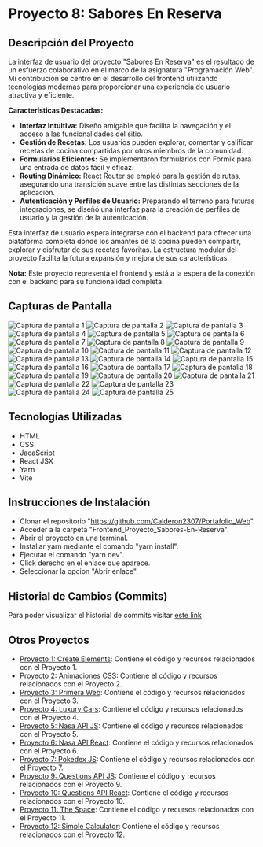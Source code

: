 # Proyecto 8: Sabores En Reserva

## Descripción del Proyecto

La interfaz de usuario del proyecto "Sabores En Reserva" es el resultado de un esfuerzo colaborativo en el marco de la asignatura "Programación Web". Mi contribución se centró en el desarrollo del frontend utilizando tecnologías modernas para proporcionar una experiencia de usuario atractiva y eficiente.

**Características Destacadas:**

- **Interfaz Intuitiva:** Diseño amigable que facilita la navegación y el acceso a las funcionalidades del sitio.
- **Gestión de Recetas:** Los usuarios pueden explorar, comentar y calificar recetas de cocina compartidas por otros miembros de la comunidad.
- **Formularios Eficientes:** Se implementaron formularios con Formik para una entrada de datos fácil y eficaz.
- **Routing Dinámico:** React Router se empleó para la gestión de rutas, asegurando una transición suave entre las distintas secciones de la aplicación.
- **Autenticación y Perfiles de Usuario:** Preparando el terreno para futuras integraciones, se diseñó una interfaz para la creación de perfiles de usuario y la gestión de la autenticación.

Esta interfaz de usuario espera integrarse con el backend para ofrecer una plataforma completa donde los amantes de la cocina pueden compartir, explorar y disfrutar de sus recetas favoritas. La estructura modular del proyecto facilita la futura expansión y mejora de sus características.

**Nota:** Este proyecto representa el frontend y está a la espera de la conexión con el backend para su funcionalidad completa.

## Capturas de Pantalla

![Captura de pantalla 1](./screenshots/Captura1.png)
![Captura de pantalla 2](./screenshots/Captura2.png)
![Captura de pantalla 3](./screenshots/Captura3.png)
![Captura de pantalla 4](./screenshots/Captura4.png)
![Captura de pantalla 5](./screenshots/Captura5.png)
![Captura de pantalla 6](./screenshots/Captura6.png)
![Captura de pantalla 7](./screenshots/Captura7.png)
![Captura de pantalla 8](./screenshots/Captura8.png)
![Captura de pantalla 9](./screenshots/Captura9.png)
![Captura de pantalla 10](./screenshots/Captura10.png)
![Captura de pantalla 11](./screenshots/Captura11.png)
![Captura de pantalla 12](./screenshots/Captura12.png)
![Captura de pantalla 13](./screenshots/Captura13.png)
![Captura de pantalla 14](./screenshots/Captura14.png)
![Captura de pantalla 15](./screenshots/Captura15.png)
![Captura de pantalla 16](./screenshots/Captura16.png)
![Captura de pantalla 17](./screenshots/Captura17.png)
![Captura de pantalla 18](./screenshots/Captura18.png)
![Captura de pantalla 19](./screenshots/Captura19.png)
![Captura de pantalla 20](./screenshots/Captura20.png)
![Captura de pantalla 21](./screenshots/Captura21.png)
![Captura de pantalla 22](./screenshots/Captura22.png)
![Captura de pantalla 23](./screenshots/Captura23.png)
![Captura de pantalla 24](./screenshots/Captura24.png)
![Captura de pantalla 25](./screenshots/Captura25.png)

## Tecnologías Utilizadas

- HTML
- CSS
- JacaScript
- React JSX
- Yarn
- Vite

## Instrucciones de Instalación

- Clonar el repositorio "https://github.com/Calderon2307/Portafolio_Web".
- Acceder a la carpeta "Frontend_Proyecto_Sabores-En-Reserva".
- Abrir el proyecto en una terminal.
- Installar yarn mediante el comando "yarn install".
- Ejecutar el comando "yarn dev".
- Click derecho en el enlace que aparece.
- Seleccionar la opcion "Abrir enlace".

## Historial de Cambios (Commits)

Para poder visualizar el historial de commits visitar [este link](https://github.com/Programacion-Web-02-2023/proyecto-equipo-03-sec-01-dinotrueno/commits/main/Sabores_en_Reserva/Frontend?author=Calderon2307)

## Otros Proyectos

- [Proyecto 1: Create Elements](https://github.com/Calderon2307/Portafolio_Web/tree/main/Frontend_Create-Elements): Contiene el código y recursos relacionados con el Proyecto 1.
- [Proyecto 2: Animaciones CSS](https://github.com/Calderon2307/Portafolio_Web/tree/main/Frontend_Curso-CSS_Animaciones): Contiene el código y recursos relacionados con el Proyecto 2.
- [Proyecto 3: Primera Web](https://github.com/Calderon2307/Portafolio_Web/tree/main/Frontend_Curso-CSS_Primera-Web): Contiene el código y recursos relacionados con el Proyecto 3.
- [Proyecto 4: Luxury Cars](https://github.com/Calderon2307/Portafolio_Web/tree/main/Frontend_Luxury-Cars): Contiene el código y recursos relacionados con el Proyecto 4.
- [Proyecto 5: Nasa API JS](https://github.com/Calderon2307/Portafolio_Web/tree/main/Frontend_Nasa-API_JS): Contiene el código y recursos relacionados con el Proyecto 5.
- [Proyecto 6: Nasa API React](https://github.com/Calderon2307/Portafolio_Web/tree/main/Frontend_Nasa-API_React): Contiene el código y recursos relacionados con el Proyecto 6.
- [Proyecto 7: Pokedex JS](https://github.com/Calderon2307/Portafolio_Web/tree/main/Frontend_Pokedex_JS): Contiene el código y recursos relacionados con el Proyecto 7.
- [Proyecto 9: Questions API JS](https://github.com/Calderon2307/Portafolio_Web/tree/main/Frontend_Questions-API_JS): Contiene el código y recursos relacionados con el Proyecto 9.
- [Proyecto 10: Questions API React](https://github.com/Calderon2307/Portafolio_Web/tree/main/Frontend_Questions-API_React): Contiene el código y recursos relacionados con el Proyecto 10.
- [Proyecto 11: The Space](https://github.com/Calderon2307/Portafolio_Web/tree/main/Frontend_The-Space): Contiene el código y recursos relacionados con el Proyecto 11.
- [Proyecto 12: Simple Calculator](https://github.com/Calderon2307/Portafolio_Web/tree/main/Simple-Calculator): Contiene el código y recursos relacionados con el Proyecto 12.
